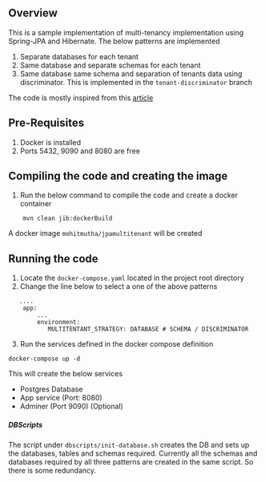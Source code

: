 ## Overview ##
This is a sample implementation of multi-tenancy implementation using Spring-JPA and Hibernate. The below patterns are implemented
1. Separate databases for each tenant
2. Same database and separate schemas for each tenant
3. Same database same schema and separation of tenants data using discriminator. This is implemented in the `tenant-discriminator` branch

The code is mostly inspired from this [article](https://medium.com/swlh/multi-tenancy-implementation-using-spring-boot-hibernate-6a8e3ecb251a) 

## Pre-Requisites ##
1. Docker is installed 
2. Ports 5432, 9090 and 8080 are free

## Compiling the code and creating the image ##
1. Run the below command to compile the code and create a docker container
```
    mvn clean jib:dockerBuild
```
A docker image `mohitmutha/jpamultitenant` will be created

## Running the code ##
1. Locate the `docker-compose.yaml` located in the project root directory
2. Change the line below to select a one of the above patterns
``` $yaml
   ....
    app:
        ...
        environment:
           MULTITENTANT_STRATEGY: DATABASE # SCHEMA / DISCRIMINATOR
```
3. Run the services defined in the docker compose definition
```$xslt
docker-compose up -d 
```

This will create the below services
- Postgres Database  
- App service (Port: 8080)
- Adminer (Port 9090) (Optional)

##### DBScripts #####
The script under `dbscripts/init-database.sh` creates the DB and sets up the databases, tables and schemas required. Currently all the schemas and databases required by all three patterns are created in the same script. So there is some redundancy.  